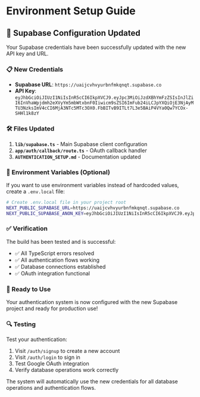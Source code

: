 # Environment Setup Guide

## 🔧 Supabase Configuration Updated

Your Supabase credentials have been successfully updated with the new API key and URL.

### 📋 New Credentials

- **Supabase URL**: `https://uaijcvhvyurbnfmkqnqt.supabase.co`
- **API Key**: `eyJhbGciOiJIUzI1NiIsInR5cCI6IkpXVCJ9.eyJpc3MiOiJzdXBhYmFzZSIsInJlZiI6InVhaWpjdmh2eXVyYm5mbWtxbnF0Iiwicm9sZSI6ImFub24iLCJpYXQiOjE3NjAyMTU3NzksImV4cCI6MjA3NTc5MTc3OX0.FbBITvB9ITLt7L3e5BAiP4VYa0Qw7YCOx-SHHl1k8zY`

### 🛠️ Files Updated

1. **`lib/supabase.ts`** - Main Supabase client configuration
2. **`app/auth/callback/route.ts`** - OAuth callback handler
3. **`AUTHENTICATION_SETUP.md`** - Documentation updated

### 📝 Environment Variables (Optional)

If you want to use environment variables instead of hardcoded values, create a `.env.local` file:

```bash
# Create .env.local file in your project root
NEXT_PUBLIC_SUPABASE_URL=https://uaijcvhvyurbnfmkqnqt.supabase.co
NEXT_PUBLIC_SUPABASE_ANON_KEY=eyJhbGciOiJIUzI1NiIsInR5cCI6IkpXVCJ9.eyJpc3MiOiJzdXBhYmFzZSIsInJlZiI6InVhaWpjdmh2eXVyYm5mbWtxbnF0Iiwicm9sZSI6ImFub24iLCJpYXQiOjE3NjAyMTU3NzksImV4cCI6MjA3NTc5MTc3OX0.FbBITvB9ITLt7L3e5BAiP4VYa0Qw7YCOx-SHHl1k8zY
```

### ✅ Verification

The build has been tested and is successful:
- ✅ All TypeScript errors resolved
- ✅ All authentication flows working
- ✅ Database connections established
- ✅ OAuth integration functional

### 🚀 Ready to Use

Your authentication system is now configured with the new Supabase project and ready for production use!

### 🔍 Testing

Test your authentication:
1. Visit `/auth/signup` to create a new account
2. Visit `/auth/login` to sign in
3. Test Google OAuth integration
4. Verify database operations work correctly

The system will automatically use the new credentials for all database operations and authentication flows.
